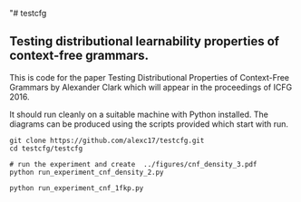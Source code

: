 "# testcfg

## Testing distributional learnability properties of context-free grammars.

This is code for the paper Testing Distributional Properties of Context-Free Grammars by Alexander Clark
which will appear in the proceedings of ICFG 2016.

It should run cleanly on a suitable machine with Python installed. The diagrams can be produced using the scripts provided which start with run.

```
git clone https://github.com/alexc17/testcfg.git
cd testcfg/testcfg

# run the experiment and create  ../figures/cnf_density_3.pdf
python run_experiment_cnf_density_2.py

python run_experiment_cnf_1fkp.py
```


